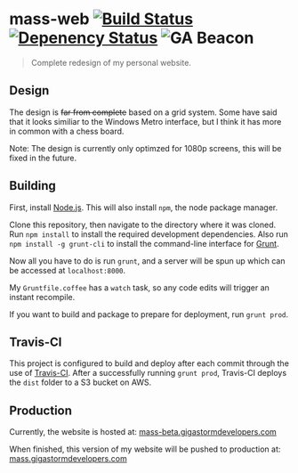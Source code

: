 # mass-web [![Build Status](https://travis-ci.org/TheMasster12/mass-web.png?branch=master)](https://travis-ci.org/TheMasster12/mass-web) [![Depenency Status](https://gemnasium.com/TheMasster12/mass-web.png)](https://gemnasium.com/TheMasster12/mass-web) ![GA Beacon](https://ga-beacon.appspot.com/UA-43696434-2/mass-web/readme)

> Complete redesign of my personal website.

## Design
The design is ~~far from complete~~ based on a grid system. Some have said that it looks similiar to the Windows Metro interface, but I think it has more in common with a chess board.

Note: The design is currently only optimzed for 1080p screens, this will be fixed in the future.

## Building
First, install [Node.js](http://nodejs.org).
This will also install `npm`, the node package manager.

Clone this repository, then navigate to the directory where it was cloned.
Run `npm install` to install the required development dependencies.
Also run `npm install -g grunt-cli` to install the command-line interface for [Grunt](http://gruntjs.com).

Now all you have to do is run `grunt`, and a server will be spun up which can be accessed at `localhost:8000`.

My `Gruntfile.coffee` has a `watch` task, so any code edits will trigger an instant recompile.

If you want to build and package to prepare for deployment, run `grunt prod`.

## Travis-CI
This project is configured to build and deploy after each commit through the use of [Travis-CI](https://travis-ci.org). After a successfully running `grunt prod`, Travis-CI deploys the `dist` folder to a S3 bucket on AWS.

## Production
Currently, the website is hosted at:
[mass-beta.gigastormdevelopers.com](http://mass-beta.gigastormdevelopers.com)

When finished, this version of my website will be pushed to production at:
[mass.gigastormdevelopers.com](http://mass.gigastormdevelopers.com)

